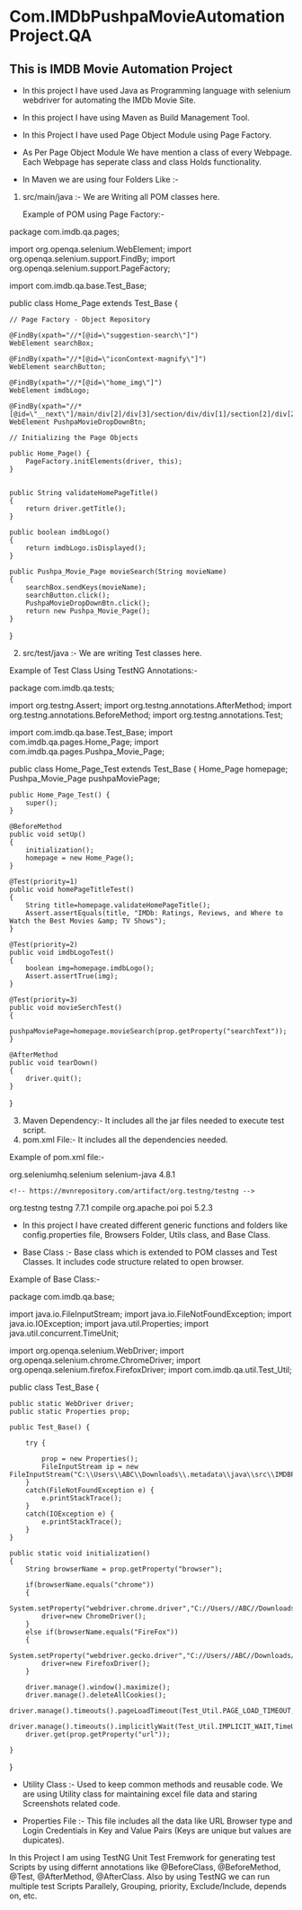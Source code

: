 # Com.IMDbPushpaMovieAutomationProject.QA

## This is IMDB Movie Automation Project
- In this project I have used Java as Programming language with selenium webdriver for automating the IMDb Movie Site.
- In this project I have using Maven as Build Management Tool.
- In this Project I have used Page Object Module using Page Factory.
- As Per Page Object Module We have mention a class of every Webpage. Each Webpage has seperate class and class Holds functionality.

- In Maven we are using four Folders Like :-
1) src/main/java :- We are Writing all POM classes here.
                    
   Example of POM using Page Factory:-
   
  package com.imdb.qa.pages;

import org.openqa.selenium.WebElement;
import org.openqa.selenium.support.FindBy;
import org.openqa.selenium.support.PageFactory;

import com.imdb.qa.base.Test_Base;

public class Home_Page extends Test_Base {
	
	// Page Factory - Object Repository
	
	@FindBy(xpath="//*[@id=\"suggestion-search\"]")
	WebElement searchBox;
	
	@FindBy(xpath="//*[@id=\"iconContext-magnify\"]")
	WebElement searchButton;
	
	@FindBy(xpath="//*[@id=\"home_img\"]")
	WebElement imdbLogo;
	
	@FindBy(xpath="//*[@id=\"__next\"]/main/div[2]/div[3]/section/div/div[1]/section[2]/div[2]/ul/li[1]/div[2]")
	WebElement PushpaMovieDropDownBtn;
	
	// Initializing the Page Objects
	
	public Home_Page() {
		PageFactory.initElements(driver, this);
	}
	
	
	public String validateHomePageTitle()
	{
		return driver.getTitle();
	}

	public boolean imdbLogo()
	{
		return imdbLogo.isDisplayed();
	}
	
	public Pushpa_Movie_Page movieSearch(String movieName)
	{
		searchBox.sendKeys(movieName);
		searchButton.click();
		PushpaMovieDropDownBtn.click();
		return new Pushpa_Movie_Page();
	}	
}

                    
2) src/test/java :- We are writing Test classes here.

Example of Test Class Using TestNG Annotations:-

package com.imdb.qa.tests;

import org.testng.Assert;
import org.testng.annotations.AfterMethod;
import org.testng.annotations.BeforeMethod;
import org.testng.annotations.Test;

import com.imdb.qa.base.Test_Base;
import com.imdb.qa.pages.Home_Page;
import com.imdb.qa.pages.Pushpa_Movie_Page;

public class Home_Page_Test extends Test_Base {
	Home_Page homepage;
	Pushpa_Movie_Page pushpaMoviePage;
	
	public Home_Page_Test() {
		super();
	}
	
	@BeforeMethod
	public void setUp()
	{
		initialization();
		homepage = new Home_Page();
	}
	
	@Test(priority=1)
	public void homePageTitleTest()
	{
		String title=homepage.validateHomePageTitle();
		Assert.assertEquals(title, "IMDb: Ratings, Reviews, and Where to Watch the Best Movies &amp; TV Shows");
	}
	
	@Test(priority=2)
	public void imdbLogoTest()
	{
		boolean img=homepage.imdbLogo();
		Assert.assertTrue(img);
	}
	
	@Test(priority=3)
	public void movieSerchTest()
	{
		pushpaMoviePage=homepage.movieSearch(prop.getProperty("searchText"));
	}
	
	@AfterMethod
	public void tearDown()
	{
		driver.quit();
	}

}

3) Maven Dependency:- It includes all the jar files needed to execute test script.
4) pom.xml File:- It includes all the dependencies needed.

Example of pom.xml file:-

 <dependency>
    <groupId>org.seleniumhq.selenium</groupId>
    <artifactId>selenium-java</artifactId>
    <version>4.8.1</version>
  </dependency>
    
    <!-- https://mvnrepository.com/artifact/org.testng/testng -->
  <dependency>
    <groupId>org.testng</groupId>
    <artifactId>testng</artifactId>
    <version>7.7.1</version>
    <scope>compile</scope>
  </dependency>
  
  <!-- https://mvnrepository.com/artifact/org.apache.poi/poi -->
<dependency>
    <groupId>org.apache.poi</groupId>
    <artifactId>poi</artifactId>
    <version>5.2.3</version>
</dependency>

- In this project I have created different generic functions and folders like config.properties file, Browsers Folder, Utils class, and Base Class.

- Base Class       :- Base class which is extended to POM classes and Test Classes.
                      It includes code structure related to open browser.
                      
 Example of Base Class:-
 
 package com.imdb.qa.base;

import java.io.FileInputStream;
import java.io.FileNotFoundException;
import java.io.IOException;
import java.util.Properties;
import java.util.concurrent.TimeUnit;

import org.openqa.selenium.WebDriver;
import org.openqa.selenium.chrome.ChromeDriver;
import org.openqa.selenium.firefox.FirefoxDriver;
import com.imdb.qa.util.Test_Util;

public class Test_Base {
	
	public static WebDriver driver;
	public static Properties prop;
	
	public Test_Base() {
		
		try {
			
			prop = new Properties();
			FileInputStream ip = new FileInputStream("C:\\Users\\ABC\\Downloads\\.metadata\\java\\src\\IMDBPushpaMovieAutomationTest\\src\\main\\java\\com\\imdb\\qa\\config\\config.properties");
		}
		catch(FileNotFoundException e) {
			e.printStackTrace();
		}
		catch(IOException e) {
			e.printStackTrace();
		}
	}

	public static void initialization() 
	{
		String browserName = prop.getProperty("browser");
		
		if(browserName.equals("chrome"))
		{
			System.setProperty("webdriver.chrome.driver","C://Users//ABC//Downloads//.metadata//java//src//IMDBPushpaMovieAutomationTest//Browsers//chromedriver.exe");
			driver=new ChromeDriver();
		}
		else if(browserName.equals("FireFox"))
		{
			System.setProperty("webdriver.gecko.driver","C://Users//ABC//Downloads//.metadata//java//src//IMDBPushpaMovieAutomationTest//Browsers//geckodriver.exe");
			driver=new FirefoxDriver();
		}
		
		driver.manage().window().maximize();
		driver.manage().deleteAllCookies();
		driver.manage().timeouts().pageLoadTimeout(Test_Util.PAGE_LOAD_TIMEOUT,TimeUnit.MILLISECONDS);
		driver.manage().timeouts().implicitlyWait(Test_Util.IMPLICIT_WAIT,TimeUnit.MILLISECONDS);
		driver.get(prop.getProperty("url"));
		
	}
}

               
- Utility Class    :- Used to keep common methods and reusable code. We are using Utility class for maintaining excel file data and staring Screenshots related code.

- Properties File  :- This file includes all the data like URL Browser type and Login Credentials in Key and Value Pairs (Keys are unique but values are dupicates).

In this Project I am using TestNG Unit Test Fremwork for generating test Scripts by using differnt annotations like @BeforeClass, @BeforeMethod, @Test, @AfterMethod, @AfterClass. 
Also by using TestNG we can run multiple test Scripts Parallely, Grouping, priority, Exclude/Include, depends on, etc.
                
